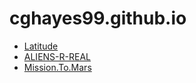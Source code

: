 # cghayes99.github.io


- [Latitude](https://cghayes99.github.io/)
- [ALIENS-R-REAL](https://cghayes99.github.io/ALIENS-R-REAL/)
- [Mission.To.Mars](https://cghayes99.github.io/Mission.To.Mars/)
